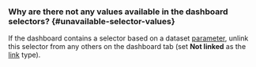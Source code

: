 ### Why are there not any values available in the dashboard selectors? {#unavailable-selector-values}

If the dashboard contains a selector based on a dataset [parameter](../../datalens/concepts/parameters.md), unlink this selector from any others on the dashboard tab (set **Not linked** as the [link](../../datalens/dashboard/link.md) type).
